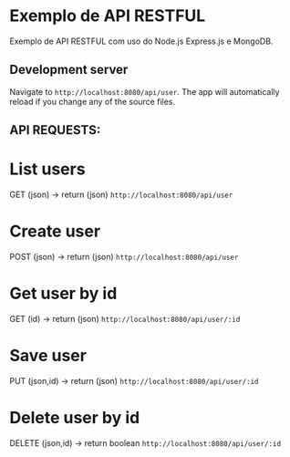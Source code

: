 # Exemplo de API RESTFUL

Exemplo de API RESTFUL com uso do Node.js Express.js e MongoDB.

## Development server

Navigate to `http://localhost:8080/api/user`. The app will automatically reload if you change any of the source files.

## API REQUESTS: 

# List users
GET (json) -> return (json)
`http://localhost:8080/api/user`

# Create user
POST (json) -> return (json)
`http://localhost:8080/api/user`

# Get user by id
GET (id) -> return (json)
`http://localhost:8080/api/user/:id`

# Save user 
PUT (json,id) -> return (json)
`http://localhost:8080/api/user/:id`

# Delete user by id
DELETE (json,id) -> return boolean
`http://localhost:8080/api/user/:id`

